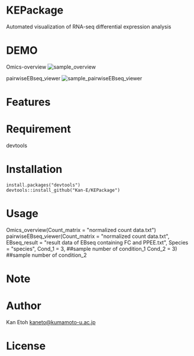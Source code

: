 # KEPackage

Automated visualization of RNA-seq differential expression analysis

# DEMO
Omics-overview
![sample_overview](https://user-images.githubusercontent.com/77435195/126021992-bcf85ab9-37ef-4409-adf0-d6d807abca12.png)

pairwiseEBseq_viewer
![sample_pairwiseEBseq_viewer](https://user-images.githubusercontent.com/77435195/126033622-d33c24b8-14cd-4cd6-bd03-e32b1cd6c80a.png)
# Features

# Requirement
devtools

# Installation
```
install.packages("devtools")
devtools::install_github("Kan-E/KEPackage")
```
# Usage

Omics_overview(Count_matrix = "normalized count data.txt")
pairwiseEBseq_viewer(Count_matrix = "normalized count data.txt", 
                     EBseq_result = "result data of EBseq containing FC and PPEE.txt",
                     Species = "species",
                     Cond_1 = 3,          ##sample number of condition_1
                     Cond_2 = 3)          ##sample number of condition_2

# Note
 
 
# Author
 
Kan Etoh
<kaneto@kumamoto-u.ac.jp>
 
# License
